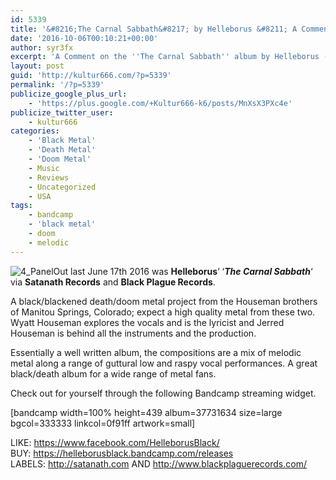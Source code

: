 ```yaml
---
id: 5339
title: '&#8216;The Carnal Sabbath&#8217; by Helleborus &#8211; A Comment'
date: '2016-10-06T00:10:21+00:00'
author: syr3fx
excerpt: 'A Comment on the ''The Carnal Sabbath'' album by Helleborus (2016).'
layout: post
guid: 'http://kultur666.com/?p=5339'
permalink: '/?p=5339'
publicize_google_plus_url:
    - 'https://plus.google.com/+Kultur666-k6/posts/MnXsX3PXc4e'
publicize_twitter_user:
    - kultur666
categories:
    - 'Black Metal'
    - 'Death Metal'
    - 'Doom Metal'
    - Music
    - Reviews
    - Uncategorized
    - USA
tags:
    - bandcamp
    - 'black metal'
    - doom
    - melodic
---
```


![4_Panel](http://localhost:8080/wp-content/uploads/2016/10/155-1.jpg)Out last June 17th 2016 was **Helleborus**‘ ‘***The Carnal Sabbath***‘ via **Satanath Records** and **Black Plague Records**.

A black/blackened death/doom metal project from the Houseman brothers of Manitou Springs, Colorado; expect a high quality metal from these two. Wyatt Houseman explores the vocals and is the lyricist and Jerred Houseman is behind all the instruments and the production.

Essentially a well written album, the compositions are a mix of melodic metal along a range of guttural low and raspy vocal performances. A great black/death album for a wide range of metal fans.

Check out for yourself through the following Bandcamp streaming widget.

\[bandcamp width=100% height=439 album=37731634 size=large bgcol=333333 linkcol=0f91ff artwork=small\]

LIKE: <https://www.facebook.com/HelleborusBlack/>  
BUY: <https://helleborusblack.bandcamp.com/releases>  
LABELS: <http://satanath.com> AND <http://www.blackplaguerecords.com/>